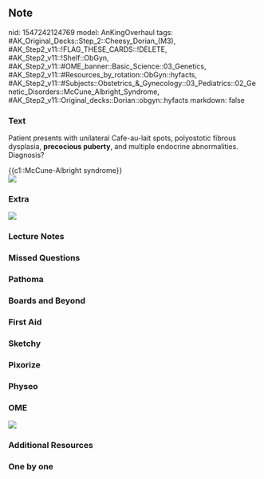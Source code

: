 ## Note
nid: 1547242124769
model: AnKingOverhaul
tags: #AK_Original_Decks::Step_2::Cheesy_Dorian_(M3), #AK_Step2_v11::!FLAG_THESE_CARDS::!DELETE, #AK_Step2_v11::!Shelf::ObGyn, #AK_Step2_v11::#OME_banner::Basic_Science::03_Genetics, #AK_Step2_v11::#Resources_by_rotation::ObGyn::hyfacts, #AK_Step2_v11::#Subjects::Obstetrics_&_Gynecology::03_Pediatrics::02_Genetic_Disorders::McCune_Albright_Syndrome, #AK_Step2_v11::Original_decks::Dorian::obgyn::hyfacts
markdown: false

### Text
Patient presents with unilateral Cafe-au-lait spots, polyostotic
fibrous dysplasia, <b>precocious puberty</b>, and multiple
endocrine abnormalities. Diagnosis?
<div>
  {{c1::McCune-Albright syndrome}}
</div>
<div><img src=
"Representative-Cafe-au-lait-Spots-Seen-in-McCune-Albright-Syndrome-A-spectrum-of-spots.png"></div>

### Extra
<img src="mas.PNG">

### Lecture Notes


### Missed Questions


### Pathoma


### Boards and Beyond


### First Aid


### Sketchy


### Pixorize


### Physeo


### OME
<div class="ome-widget">
  <a href="https://onlinemeded.org/spa/obgyn?ref=anki"><img src=
  "_OME_AnkiFlashcards_Topic_6.png"></a>
</div>

### Additional Resources


### One by one

